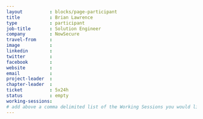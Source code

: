 ```yaml
---
layout          : blocks/page-participant
title           : Brian Lawrence
type            : participant
job-title       : Solution Engineer
company         : NowSecure
travel-from     :
image           :
linkedin        :
twitter         :
facebook        :
website         :
email           :
project-leader  :
chapter-leader  :
ticket          : 5x24h
status          : empty
working-sessions:
# add above a comma delimited list of the Working Sessions you would like to attend (use the session's title)
---
```


<!-- put more details about participant here -->
